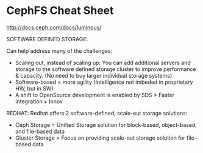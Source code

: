 # CephFS Cheat Sheet

http://docs.ceph.com/docs/luminous/

SOFTWARE DEFINED STORAGE:

Can help address many of the challenges:
- Scaling out, instead of scaling up: You can add additional servers and storage to the software defined storage cluster to improve performance & capacity. (No need to buy larger individual storage systems)
- Software-based = more agility (Intelligence not imbeded in proprietary HW, but in SW)
- A shift to OpenSource development is enabled by SDS > Faster integration + Innov

REDHAT:
Redhat offers 2 software-defined, scale-out storage solutions:
- Ceph Storage = Unified Storage solution for block-based, object-based, and file-based data
- Gluster Storage = Focus on providing scale-out storage solution for file-based data
